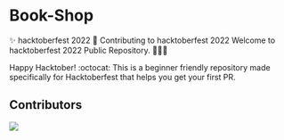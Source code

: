 # Book-Shop

✨ hacktoberfest 2022
🌱 Contributing to hacktoberfest 2022
Welcome to hacktoberfest 2022 Public Repository. 👨🏻‍💻

Happy Hacktober! :octocat: This is a beginner friendly repository made specifically for Hacktoberfest that helps you get your first PR.

## Contributors

<a href="https://github.com/sliitwomeninfoss/wif-web/graphs/contributors">
  <img src="https://contrib.rocks/image?repo=MadhushaPrasad/Book-Shop/" />
</a>
